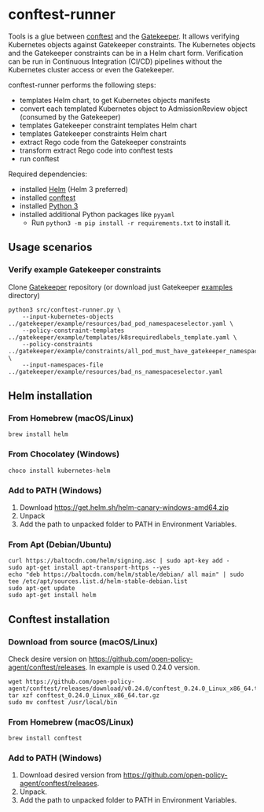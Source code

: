 # conftest-runner

Tools is a glue between [conftest](https://github.com/open-policy-agent/conftest) and the [Gatekeeper](https://github.com/open-policy-agent/gatekeeper).
It allows verifying Kubernetes objects against Gatekeeper constraints.
The Kubernetes objects and the Gatekeeper constraints can be in a Helm chart form.
Verification can be run in Continuous Integration (CI/CD) pipelines without the Kubernetes cluster access or even the Gatekeeper.

conftest-runner performs the following steps:
- templates Helm chart, to get Kubernetes objects manifests
- convert each templated Kubernetes object to AdmissionReview object (consumed by the Gatekeeper)
- templates Gatekeeper constraint templates Helm chart
- templates Gatekeeper constraints Helm chart
- extract Rego code from the Gatekeeper constraints
- transform extract Rego code into conftest tests
- run conftest

Required dependencies:
- installed [Helm](https://helm.sh/) (Helm 3 preferred)
- installed [conftest](https://github.com/open-policy-agent/conftest)
- installed [Python 3](https://www.python.org/)
- installed additional Python packages like `pyyaml`
    - Run `python3 -m pip install -r requirements.txt` to install it.

## Usage scenarios

### Verify example Gatekeeper constraints

Clone [Gatekeeper](https://github.com/open-policy-agent/gatekeeper) repository (or download just Gatekeeper [examples](https://github.com/open-policy-agent/gatekeeper/tree/master/example) directory)

```
python3 src/conftest-runner.py \
    --input-kubernetes-objects ../gatekeeper/example/resources/bad_pod_namespaceselector.yaml \
    --policy-constraint-templates ../gatekeeper/example/templates/k8srequiredlabels_template.yaml \
    --policy-constraints ../gatekeeper/example/constraints/all_pod_must_have_gatekeeper_namespaceselector.yaml \
    --input-namespaces-file ../gatekeeper/example/resources/bad_ns_namespaceselector.yaml
```

## Helm installation

### From Homebrew (macOS/Linux)
```console
brew install helm
```
### From Chocolatey (Windows)
```console
choco install kubernetes-helm
```
### Add to PATH (Windows)

1. Download https://get.helm.sh/helm-canary-windows-amd64.zip
2. Unpack 
3. Add the path to unpacked folder to PATH in Environment Variables.

### From Apt (Debian/Ubuntu)
```console
curl https://baltocdn.com/helm/signing.asc | sudo apt-key add -
sudo apt-get install apt-transport-https --yes
echo "deb https://baltocdn.com/helm/stable/debian/ all main" | sudo tee /etc/apt/sources.list.d/helm-stable-debian.list
sudo apt-get update
sudo apt-get install helm
```

## Conftest installation

### Download from source (macOS/Linux)
Check desire version on https://github.com/open-policy-agent/conftest/releases.
In example is used 0.24.0 version.
```console
wget https://github.com/open-policy-agent/conftest/releases/download/v0.24.0/conftest_0.24.0_Linux_x86_64.tar.gz
tar xzf conftest_0.24.0_Linux_x86_64.tar.gz
sudo mv conftest /usr/local/bin
```

### From Homebrew (macOS/Linux)
```console
brew install conftest
```

### Add to PATH (Windows)

1. Download desired version from https://github.com/open-policy-agent/conftest/releases.
2. Unpack.
3. Add the path to unpacked folder to PATH in Environment Variables.
